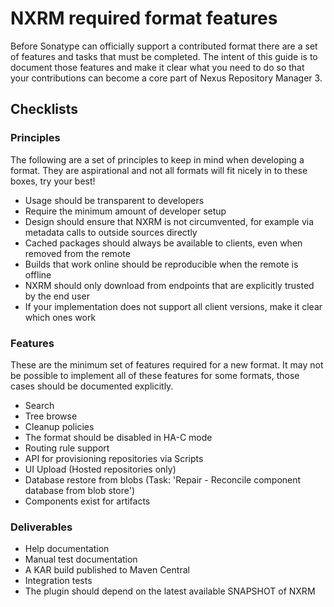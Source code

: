 # NXRM required format features

Before Sonatype can officially support a contributed format there are a set of features and tasks that must be completed. 
The intent of this guide is to document those features and make it clear what you need to do so that your contributions 
can become a core part of Nexus Repository Manager 3.

## Checklists

### Principles
The following are a set of principles to keep in mind when developing a format. They are aspirational and not all
formats will fit nicely in to these boxes, try your best!

 - Usage should be transparent to developers
 - Require the minimum amount of developer setup
 - Design should ensure that NXRM is not circumvented, for example via metadata calls to outside sources directly
 - Cached packages should always be available to clients, even when removed from the remote
 - Builds that work online should be reproducible when the remote is offline
 - NXRM should only download from endpoints that are explicitly trusted by the end user
 - If your implementation does not support all client versions, make it clear which ones work

### Features
These are the minimum set of features required for a new format. It may not be possible to implement all of these 
features for some formats, those cases should be documented explicitly.

 - Search
 - Tree browse
 - Cleanup policies
 - The format should be disabled in HA-C mode
 - Routing rule support
 - API for provisioning repositories via Scripts
 - UI Upload (Hosted repositories only)
 - Database restore from blobs (Task: 'Repair - Reconcile component database from blob store')
 - Components exist for artifacts
 
### Deliverables
 - Help documentation
 - Manual test documentation
 - A KAR build published to Maven Central
 - Integration tests
 - The plugin should depend on the latest available SNAPSHOT of NXRM
